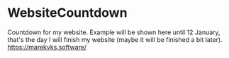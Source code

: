# WebsiteCountdown
Countdown for my website. Example will be shown here until 12 January, that's the day I will finish my website (maybe it will be finished a bit later). https://marekvks.software/
